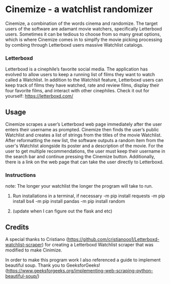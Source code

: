 # Cinemize - a watchlist randomizer

Cinemize, a combination of the words cinema and randomize. The target users of the software are adamant movie watchers, specifically Letterboxd users. Sometimes it can be tedious to choose from so many great options, which is where Cinemize comes in to simplfy the movie picking processing by combing through Letterboxd users massive Watchlist catalogs. 

### Letterboxd 

Letterboxd is a cinephile’s favorite social media. The application has evolved to allow users to keep a running list of films they want to watch called a Watchlist. In addition to the Watchlsit feature, Letterboxd users can keep track of films they have watched, rate and review films, display their four favorite films, and interact with other cinephiles. Check it out for yourself: https://letterboxd.com/ 

## Usage

Cinemize scrapes a user’s Letterboxd web page immediately after the user enters their username as prompted. Cinemize then finds the user’s public Watchlist and creates a list of strings from the titles of the movie Watchlist. After reformatting the new list, the software outputs a random item from the user's Watchlist alongside its poster and a description of the movie. For the user to get multiple recommendations, the user must keep their username in the search bar and continue pressing the Cinemize button. Additionally, there is a link on the web page that can take the user directly to Letterboxd.

### Instructions

note: The longer your watchlist the longer the program will take to run.

1) Run installations in a terminal, if necessary 
    -m pip install requests
    -m pip install bs4
    -m pip install pandas
    -m pip install random

2) (update when I can figure out the flask and etc)


## Credits

A special thanks to Cristiano (https://github.com/cristianooo1/Letterboxd-watchlist-scraper) for creating a Letterboxd Watchlist scraper that was modified to make Cinimize. 

In order to make this program work I also referenced a guide to implement beautiful soup. Thank you to GeeksforGeeks! (https://www.geeksforgeeks.org/implementing-web-scraping-python-beautiful-soup/)
